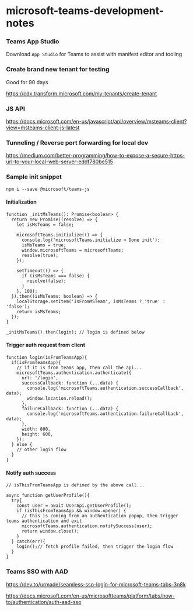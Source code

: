 # microsoft-teams-development-notes

### Teams App Studio
Download `App Studio` for Teams to assist with manifest editor and tooling

### Create brand new tenant for testing
Good for 90 days

https://cdx.transform.microsoft.com/my-tenants/create-tenant

### JS API
https://docs.microsoft.com/en-us/javascript/api/overview/msteams-client?view=msteams-client-js-latest

### Tunneling / Reverse port forwarding for local dev
https://medium.com/better-programming/how-to-expose-a-secure-https-url-to-your-local-web-server-eddf780be515

### Sample init snippet
```
npm i --save @microsoft/teams-js
```

#### Initialization
```
function _initMsTeams(): Promise<boolean> {
  return new Promise((resolve) => {
    let isMsTeams = false;

    microsoftTeams.initialize(() => {
      console.log('microsoftTeams.initialize > Done init');
      isMsTeams = true;
      window.microsoftTeams = microsoftTeams;
      resolve(true);
    });

    setTimeout(() => {
      if (isMsTeams === false) {
        resolve(false);
      }
    }, 100);
  }).then((isMsTeams: boolean) => {
    localStorage.setItem('IsFromMSTeam', isMsTeams ? 'true' : 'false');
    return isMsTeams;
  });
}
```

```
_initMsTeams().then(login); // login is defined below
```

#### Trigger auth request from client
```
function login(isFromTeamsApp){
  if(isFromTeamsApp){
    // if it is from teams app, then call the api...
    microsoftTeams.authentication.authenticate({
      url: '/login',
      successCallback: function (...data) {
        console.log('microsoftTeams.authentication.successCallback', data);
        window.location.reload();
      },
      failureCallback: function (...data) {
        console.log('microsoftTeams.authentication.failureCallback', data);
      },
      width: 800,
      height: 600,
    });
  } else {
    // other login flow
  }
}
```


#### Notify auth success
```
// isThisFromTeamsApp is defined by the above call...

async function getUserProfile(){
  try{
    const user = await UserApi.getUserProfile();
    if (isThisFromTeamsApp && window.opener) {
      // this is coming from an authentication popup, then trigger teams authentication and exit
      microsoftTeams.authentication.notifySuccess(user);
      return window.close();
    }
  } catch(err){
    login();// fetch profile failed, then trigger the login flow
  }
}
```


### Teams SSO with AAD
https://dev.to/urmade/seamless-sso-login-for-microsoft-teams-tabs-3n8k

https://docs.microsoft.com/en-us/microsoftteams/platform/tabs/how-to/authentication/auth-aad-sso

